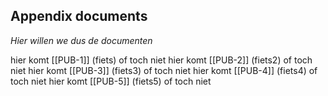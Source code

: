 ## Appendix documents

*Hier willen we dus de documenten*

hier komt [[PUB-1]] (fiets) of toch niet
hier komt [[PUB-2]] (fiets2) of toch niet
hier komt [[PUB-3]] (fiets3) of toch niet
hier komt [[PUB-4]] (fiets4) of toch niet
hier komt [[PUB-5]] (fiets5) of toch niet
